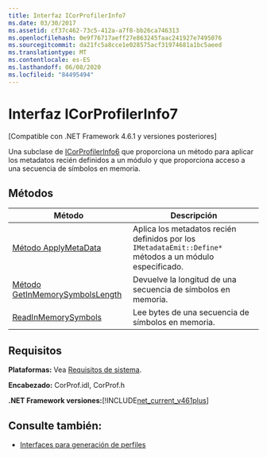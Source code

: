 ```yaml
---
title: Interfaz ICorProfilerInfo7
ms.date: 03/30/2017
ms.assetid: cf37c462-73c5-412a-a7f8-bb26ca746313
ms.openlocfilehash: 0e9f76717aeff27e863245faac241927e7495076
ms.sourcegitcommit: da21fc5a8cce1e028575acf31974681a1bc5aeed
ms.translationtype: MT
ms.contentlocale: es-ES
ms.lasthandoff: 06/08/2020
ms.locfileid: "84495494"
---
```

# <a name="icorprofilerinfo7-interface"></a>Interfaz ICorProfilerInfo7
[Compatible con .NET Framework 4.6.1 y versiones posteriores]  
  
 Una subclase de [ICorProfilerInfo6](icorprofilerinfo6-interface.md) que proporciona un método para aplicar los metadatos recién definidos a un módulo y que proporciona acceso a una secuencia de símbolos en memoria.  
  
## <a name="methods"></a>Métodos  
  
|Método|Descripción|  
|------------|-----------------|  
|[Método ApplyMetaData](icorprofilerinfo7-applymetadata-method.md)|Aplica los metadatos recién definidos por los `IMetadataEmit::Define*` métodos a un módulo especificado.|  
|[Método GetInMemorySymbolsLength](icorprofilerinfo7-getinmemorysymbolslength-method.md)|Devuelve la longitud de una secuencia de símbolos en memoria.|  
|[ReadInMemorySymbols](icorprofilerinfo7-readinmemorysymbols.md)|Lee bytes de una secuencia de símbolos en memoria.|  
  
## <a name="requirements"></a>Requisitos  
 **Plataformas:** Vea [Requisitos de sistema](../../get-started/system-requirements.md).  
  
 **Encabezado:** CorProf.idl, CorProf.h  
  
 **.NET Framework versiones:**[!INCLUDE[net_current_v461plus](../../../../includes/net-current-v461plus-md.md)]  
  
## <a name="see-also"></a>Consulte también:

- [Interfaces para generación de perfiles](profiling-interfaces.md)
